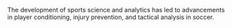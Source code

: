 The development of sports science and analytics has led to advancements in player conditioning, injury prevention, and tactical analysis in soccer.
